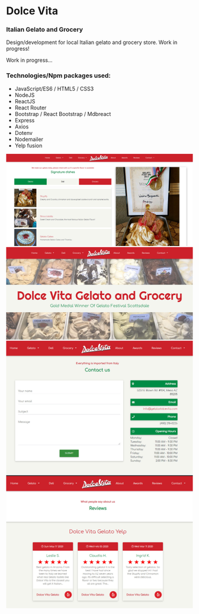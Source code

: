 # Dolce Vita

###  Italian Gelato and Grocery 

Design/development for local Italian gelato and grocery store. Work in progress!

Work in progress...

### Technologies/Npm packages used:

* JavaScript/ES6 / HTML5 / CSS3
* NodeJS
* ReactJS
* React Router
* Bootstrap / React Bootstrap / Mdbreact 
* Express
* Axios 
* Dotenv
* Nodemailer
* Yelp fusion

![Screenshot](client/public/assets/images/screen-1.jpg)
![Screenshot](client/public/assets/images/screen-2.jpg)
![Screenshot](client/public/assets/images/screen-3.jpg)
![Screenshot](client/public/assets/images/screen-4.jpg)